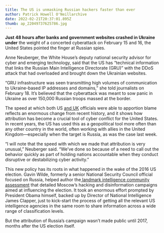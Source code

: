 ```yaml
---
title: The US is unmasking Russian hackers faster than ever
author: Patrick Howell O'Neillarchive
date: 2022-02-21T20:37:01.895Z
thumb: ap_22049737625786.jpg
---
```

**Just 48 hours after banks and government websites crashed in Ukraine under** the weight of a concerted cyberattack on February 15 and 16, the United States pointed the finger at Russian spies.

Anne Neuberger, the White House’s deputy national security advisor for cyber and emerging technology, said that the US has “technical information that links the Russian Main Intelligence Directorate (GRU)” with the DDoS attack that had overloaded and brought down the Ukrainian websites.

“GRU infrastructure was seen transmitting high volumes of communication to Ukraine-based IP addresses and domains,” she told journalists on February 18. It’s believed that the cyberattack was meant to sow panic in Ukraine as over 150,000 Russian troops massed at the border.

The speed at which both US [and UK](https://www.gov.uk/government/news/uk-assess-russian-involvement-in-cyber-attacks-on-ukraine) officials were able to apportion blame reflects an enormous change from recent history, and it shows how attribution has become a crucial tool of cyber conflict for the United States. In recent years, the US has used this as a geopolitical tool more often than any other country in the world, often working with allies in the United Kingdom—especially when the target is Russia, as was the case last week. 

“I will note that the speed with which we made that attribution is very unusual,” Neuberger said. “We’ve done so because of a need to call out the behavior quickly as part of holding nations accountable when they conduct disruptive or destabilizing cyber activity.”

This new policy has its roots in what happened in the wake of the 2016 US election. Gavin Wilde, formerly a senior National Security Council official focused on Russia, helped author the[ landmark intelligence community assessment](https://www.dni.gov/files/documents/ICA_2017_01.pdf) that detailed Moscow’s hacking and disinformation campaigns aimed at influencing the election. It took an enormous effort prompted by President Obama himself, backed up by Director of National Intelligence James Clapper, just to kick-start the process of getting all the relevant US intelligence agencies in the same room to share information across a wide range of classification levels. 

But the attribution of Russia’s campaign wasn’t made public until 2017, months after the US election itself.
